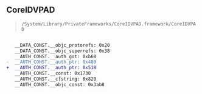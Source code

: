 ## CoreIDVPAD

> `/System/Library/PrivateFrameworks/CoreIDVPAD.framework/CoreIDVPAD`

```diff

   __DATA_CONST.__objc_protorefs: 0x20
   __DATA_CONST.__objc_superrefs: 0x38
   __AUTH_CONST.__auth_got: 0xb68
-  __AUTH_CONST.__auth_ptr: 0x480
+  __AUTH_CONST.__auth_ptr: 0x518
   __AUTH_CONST.__const: 0x1730
   __AUTH_CONST.__cfstring: 0x820
   __AUTH_CONST.__objc_const: 0x3ab8

```
